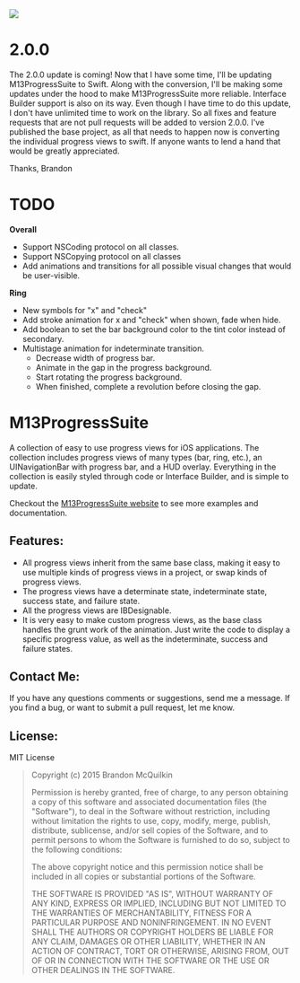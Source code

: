 <img src="https://raw.github.com/Marxon13/M13ProgressSuite/master/ReadmeResources/M13ProgressSuiteBanner.png">

2.0.0
=====

The 2.0.0 update is coming! Now that I have some time, I'll be updating M13ProgressSuite to Swift. Along with the conversion, I'll be making some updates under the hood to make M13ProgressSuite more reliable. Interface Builder support is also on its way. Even though I have time to do this update, I don't have unlimited time to work on the library. So all fixes and feature requests that are not pull requests will be added to version 2.0.0. I've published the base project, as all that needs to happen now is converting the individual progress views to swift. If anyone wants to lend a hand that would be greatly appreciated.

Thanks,
Brandon

TODO
====

**Overall**
- Support NSCoding protocol on all classes.
- Support NSCopying protocol on all classes
- Add animations and transitions for all possible visual changes that would be user-visible.

**Ring**
- New symbols for "x" and "check"
- Add stroke animation for x and "check" when shown, fade when hide.
- Add boolean to set the bar background color to the tint color instead of secondary.
- Multistage animation for indeterminate transition.
    - Decrease width of progress bar.
    - Animate in the gap in the progress background.
    - Start rotating the progress background.
    - When finished, complete a revolution before closing the gap.

M13ProgressSuite
================

A collection of easy to use progress views for iOS applications. The collection includes progress views of many types (bar, ring, etc.), an UINavigationBar with progress bar, and a HUD overlay. Everything in the collection is easily styled through code or Interface Builder, and is simple to update. 

Checkout the [M13ProgressSuite website](marxon13.github.io/M13ProgressSuite) to see more examples and documentation.

Features:
---------
* All progress views inherit from the same base class, making it easy to use multiple kinds of progress views in a project, or swap kinds of progress views.
* The progress views have a determinate state, indeterminate state, success state, and failure state.
* All the progress views are IBDesignable.
* It is very easy to make custom progress views, as the base class handles the grunt work of the animation. Just write the code to display a specific progress value, as well as the indeterminate, success and failure states.

Contact Me:
-------------
If you have any questions comments or suggestions, send me a message. If you find a bug, or want to submit a pull request, let me know.

License:
--------
MIT License

> Copyright (c) 2015 Brandon McQuilkin
> 
> Permission is hereby granted, free of charge, to any person obtaining 
>a copy of this software and associated documentation files (the  
>"Software"), to deal in the Software without restriction, including 
>without limitation the rights to use, copy, modify, merge, publish, 
>distribute, sublicense, and/or sell copies of the Software, and to 
>permit persons to whom the Software is furnished to do so, subject to  
>the following conditions:
> 
> The above copyright notice and this permission notice shall be 
>included in all copies or substantial portions of the Software.
> 
> THE SOFTWARE IS PROVIDED "AS IS", WITHOUT WARRANTY OF ANY KIND, 
>EXPRESS OR IMPLIED, INCLUDING BUT NOT LIMITED TO THE WARRANTIES OF 
>MERCHANTABILITY, FITNESS FOR A PARTICULAR PURPOSE AND NONINFRINGEMENT. 
>IN NO EVENT SHALL THE AUTHORS OR COPYRIGHT HOLDERS BE LIABLE FOR ANY 
>CLAIM, DAMAGES OR OTHER LIABILITY, WHETHER IN AN ACTION OF CONTRACT, 
>TORT OR OTHERWISE, ARISING FROM, OUT OF OR IN CONNECTION WITH THE 
>SOFTWARE OR THE USE OR OTHER DEALINGS IN THE SOFTWARE.
